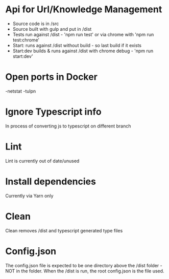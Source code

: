 # Api for Url/Knowledge Management
- Source code is in /src
- Source built with gulp and put in /dist
- Tests run against /dist - 'npm run test' or via chrome with 'npm run test:chrome'
- Start: runs against /dist without build - so last build if it exists
- Start:dev builds & runs against /dist with chrome debug - 'npm run start:dev' 

# Open ports in Docker
-netstat -tulpn

# Ignore Typescript info
In process of converting js to typescript on different branch

# Lint 
Lint is currently out of date/unused

# Install dependencies
Currently via Yarn only

# Clean
Clean removes /dist and typescript generated type files

# Config.json
The config.json file is expected to be one directory above the /dist folder - NOT in the folder. When the /dist is run, the root config.json is the file used. 

